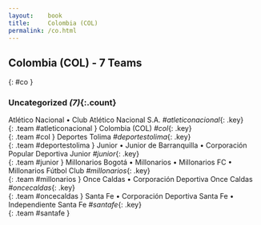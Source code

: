 ```yaml
---
layout:    book
title:     Colombia (COL)
permalink: /co.html
---
```


## Colombia (COL) - 7 Teams
{: #co }





### Uncategorized _(7)_{:.count}

Atlético Nacional • Club Atlético Nacional S.A.  _#atleticonacional_{: .key} <br>
{: .team #atleticonacional }
Colombia  (COL) _#col_{: .key} <br>
{: .team #col }
Deportes Tolima  _#deportestolima_{: .key} <br>
{: .team #deportestolima }
Junior • Junior de Barranquilla • Corporación Popular Deportiva Junior  _#junior_{: .key} <br>
{: .team #junior }
Millonarios Bogotá • Millonarios • Millonarios FC • Millonarios Fútbol Club  _#millonarios_{: .key} <br>
{: .team #millonarios }
Once Caldas • Corporación Deportiva Once Caldas  _#oncecaldas_{: .key} <br>
{: .team #oncecaldas }
Santa Fe • Corporación Deportiva Santa Fe • Independiente Santa Fe  _#santafe_{: .key} <br>
{: .team #santafe }


 
